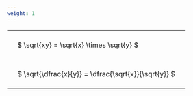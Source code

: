 ```yaml
---
weight: 1
---
```


<style type="text/css">
#T_7ba52 th.col_heading {
  text-align: left;
  font-size: 1em;
}
#T_7ba52 td {
  text-align: left;
  font-size: 1em;
  padding: 1.5em;
}
</style>
<table id="T_7ba52">
  <thead>
  </thead>
  <tbody>
    <tr>
      <td id="T_7ba52_row0_col0" class="data row0 col0" >$ \sqrt{xy} = \sqrt{x} \times \sqrt{y} $</td>
    </tr>
    <tr>
      <td id="T_7ba52_row1_col0" class="data row1 col0" >$ \sqrt{\dfrac{x}{y}} = \dfrac{\sqrt{x}}{\sqrt{y}} $</td>
    </tr>
  </tbody>
</table>
